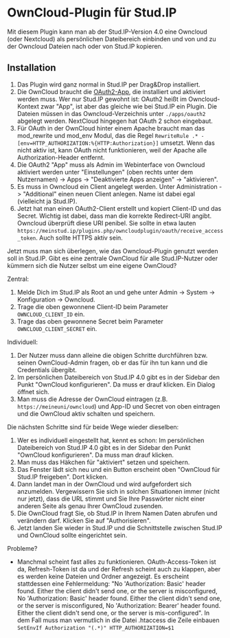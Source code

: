 OwnCloud-Plugin für Stud.IP
===========================

Mit diesem Plugin kann man ab der Stud.IP-Version 4.0 eine Owncloud (oder Nextcloud) als persönlichen Dateibereich einbinden und von und zu der Owncloud Dateien nach oder von Stud.IP kopieren.

## Installation

1. Das Plugin wird ganz normal in Stud.IP per Drag&Drop installiert.
2. Die OwnCloud braucht die [OAuth2-App](https://github.com/owncloud/oauth2/releases), die installiert und aktiviert werden muss. Wer nur Stud.IP gewohnt ist: OAuth2 heißt im Owncloud-Kontext zwar "App", ist aber das gleiche wie bei Stud.IP ein Plugin. Die Dateien müssen in das Owncloud-Verzeichnis unter `./apps/oauth2` abgelegt werden. NextCloud hingegen hat OAuth 2 schon eingebaut.
3. Für OAuth in der OwnCloud hinter einem Apache braucht man das mod_rewrite und mod_env Modul, das die Regel `RewriteRule .* - [env=HTTP_AUTHORIZATION:%{HTTP:Authorization}]` umsetzt. Wenn das nicht aktiv ist, kann OAuth nicht funktionieren, weil der Apache alle Authorization-Header entfernt.
4. Die OAuth2 "App" muss als Admin im Webinterface von Owncloud aktiviert werden unter "Einstellungen" (oben rechts unter dem Nutzernamen) -> Apps -> "Deaktivierte Apps anzeigen" -> "aktivieren".
5. Es muss in Owncloud ein Client angelegt werden. Unter Administration -> "Additional" einen neuen Client anlegen. Name ist dabei egal (vielleicht ja Stud.IP).
6. Jetzt hat man einen OAuth2-Client erstellt und kopiert Client-ID und das Secret. Wichtig ist dabei, dass man die korrekte Redirect-URI angibt. Owncloud überprüft diese URI penibel. Sie sollte in etwa lauten `https://meinstud.ip/plugins.php/owncloudplugin/oauth/receive_access_token`. Auch sollte HTTPS aktiv sein.

Jetzt muss man sich überlegen, wie das Owncloud-Plugin genutzt werden soll in Stud.IP. Gibt es eine zentrale OwnCloud für alle Stud.IP-Nutzer oder kümmern sich die Nutzer selbst um eine eigene OwnCloud?

Zentral:

1. Melde Dich im Stud.IP als Root an und gehe unter Admin -> System -> Konfiguration -> Owncloud.
2. Trage die oben gewonnene Client-ID beim Parameter `OWNCLOUD_CLIENT_ID` ein.
3. Trage das oben gewonnene Secret beim Parameter `OWNCLOUD_CLIENT_SECRET` ein.

Individuell:

1. Der Nutzer muss dann alleine die obigen Schritte durchführen bzw. seinen OwnCloud-Admin fragen, ob er das für ihn tun kann und die Credentials übergibt.
2. Im persönlichen Dateibereich von Stud.IP 4.0 gibt es in der Sidebar den Punkt "OwnCloud konfigurieren". Da muss er drauf klicken. Ein Dialog öffnet sich.
3. Man muss die Adresse der OwnCloud eintragen (z.B. `https://meineuni/owncloud`) und App-ID und Secret von oben eintragen und die OwnCloud aktiv schalten und speichern.

Die nächsten Schritte sind für beide Wege wieder dieselben:

1. Wer es individuell eingestellt hat, kennt es schon: Im persönlichen Dateibereich von Stud.IP 4.0 gibt es in der Sidebar den Punkt "OwnCloud konfigurieren". Da muss man drauf klicken.
2. Man muss das Häkchen für "aktiviert" setzen und speichern.
3. Das Fenster lädt sich neu und ein Button erscheint oben "OwnCloud für Stud.IP freigeben". Dort klicken.
4. Dann landet man in der OwnCloud und wird aufgefordert sich anzumelden. Vergewissern Sie sich in solchen Situationen immer (nicht nur jetzt), dass die URL stimmt und Sie Ihre Passwörter nicht einer anderen Seite als genau Ihrer OwnCloud zusenden.
5. Die OwnCloud fragt Sie, ob Stud.IP in Ihrem Namen Daten abrufen und verändern darf. Klicken Sie auf "Authorisieren".
6. Jetzt landen Sie wieder in Stud.IP und die Schnittstelle zwischen Stud.IP und OwnCloud sollte eingerichtet sein.

Probleme?

* Manchmal scheint fast alles zu funktionieren. OAuth-Access-Token ist da, Refresh-Token ist da und der Refresh scheint auch zu klappen, aber es werden keine Dateien und Ordner angezeigt. Es erscheint stattdessen eine Fehlermeldung: "No 'Authorization: Basic' header found. Either the client didn't send one, or the server is misconfigured, No 'Authorization: Basic' header found. Either the client didn't send one, or the server is misconfigured, No 'Authorization: Bearer' header found. Either the client didn't send one, or the server is mis-configured". In dem Fall muss man vermutlich in die Datei .htaccess die Zeile einbauen `SetEnvIf Authorization "(.*)" HTTP_AUTHORIZATION=$1`

